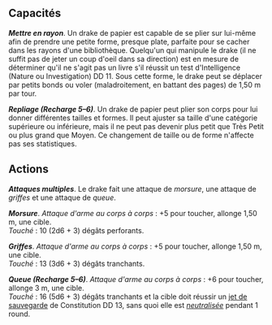 ## Capacités
_**Mettre en rayon**_. Un drake de papier est capable de se plier sur lui-même afin de prendre une petite forme, presque plate, parfaite pour se cacher dans les rayons d'une bibliothèque. Quelqu'un qui manipule le drake (il ne suffit pas de jeter un coup d'oeil dans sa direction) est en mesure de déterminer qu'il ne s'agit pas un livre s'il réussit un test d'Intelligence (Nature ou Investigation) DD 11. Sous cette forme, le drake peut se déplacer par petits bonds ou voler (maladroitement, en battant des pages) de 1,50 m par tour.

_**Repliage (Recharge 5–6)**_. Un drake de papier peut plier son corps pour lui donner différentes tailles et formes. Il peut ajuster sa taille d'une catégorie supérieure ou inférieure, mais il ne peut pas devenir plus petit que Très Petit ou plus grand que Moyen. Ce changement de taille ou de forme n'affecte pas ses statistiques.

## Actions
_**Attaques multiples**_. Le drake fait une attaque de _morsure_, une attaque de _griffes_ et une attaque de _queue_.

_**Morsure**_. _Attaque d'arme au corps à corps_ : +5 pour toucher, allonge 1,50 m, une cible.  
_Touché_ : 10 (2d6 + 3) dégâts perforants.

_**Griffes**_. _Attaque d'arme au corps à corps_ : +5 pour toucher, allonge 1,50 m, une cible.  
_Touché_ : 13 (3d6 + 3) dégâts tranchants.

_**Queue (Recharge 5–6)**_. _Attaque d'arme au corps à corps_ : +6 pour toucher, allonge 3 m, une cible.  
_Touché_ : 16 (5d6 + 3) dégâts tranchants et la cible doit réussir un [jet de sauvegarde](/utiliser-les-caracteristiques/#jets-de-sauvegarde) de Constitution DD 13, sans quoi elle est [_neutralisée_](/gerer-la-sante-du-personnage/#neutralise) pendant 1 round.
